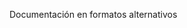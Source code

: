 <Token xmlns:xlink="http://www.w3.org/1999/xlink">Documentación en formatos alternativos</Token>

<!--HONumber=May16_HO1-->


